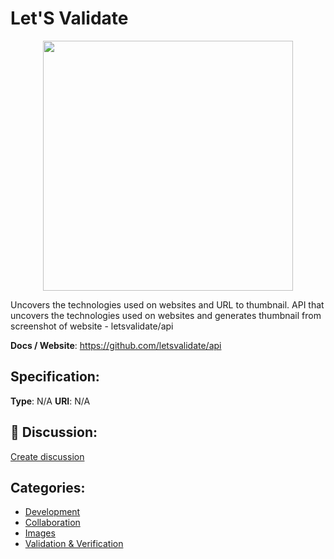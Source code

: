 # Let'S Validate
<p align="center">
    <img width="400" src="https://raw.githubusercontent.com/apis-list/apis-list/main/apis/lets-validate/logo_256x256.png" />
</p>

Uncovers the technologies used on websites and URL to thumbnail.  API that uncovers the technologies used on websites and generates thumbnail from screenshot of website - letsvalidate/api

**Docs / Website**: https://github.com/letsvalidate/api

## Specification:
**Type**:  N/A 
**URI**:  N/A 

## 💬 Discussion:
[Create discussion](https://github.com/apis-list/apis-list/discussions/new)

## Categories:
- [Development](https://github.com/apis-list/apis-list#development)
- [Collaboration](https://github.com/apis-list/apis-list#collaboration)
- [Images](https://github.com/apis-list/apis-list#images)
- [Validation & Verification](https://github.com/apis-list/apis-list#validation-and-verification)



